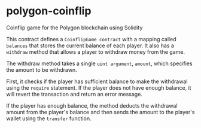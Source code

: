 # polygon-coinflip
Coinflip game for the Polygon blockchain using Solidity

This contract defines a `CoinflipGame contract` with a mapping called `balances` that stores the current balance of each player. It also has a `withdraw` method that allows a player to withdraw money from the game.

The withdraw method takes a single `uint argument`, `amount`, which specifies the amount to be withdrawn.

First, it checks if the player has sufficient balance to make the withdrawal using the `require` statement. If the player does not have enough balance, it will revert the transaction and return an error message.

If the player has enough balance, the method deducts the withdrawal amount from the player's balance and then sends the amount to the player's wallet using the `transfer` function.